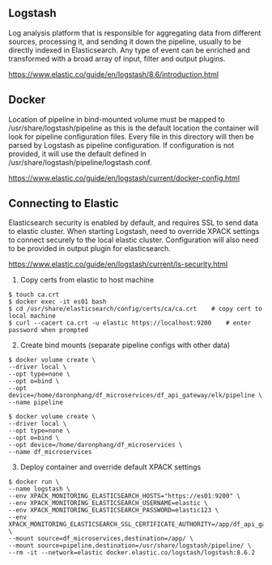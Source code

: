 ## Logstash

Log analysis platform that is responsible for aggregating data from different sources, processing it, and sending it down the pipeline, usually to be directly indexed in Elasticsearch. Any type of event can be enriched and transformed with a broad array of input, filter and output plugins.

https://www.elastic.co/guide/en/logstash/8.6/introduction.html

## Docker

Location of pipeline in bind-mounted volume must be mapped to /usr/share/logstash/pipeline as this is the default location the container will look for pipeline configuration files. Every file in this directory will then be parsed by Logstash as pipeline configuration. If configuration is not provided, it will use the default defined in /usr/share/logstash/pipeline/logstash.conf.

https://www.elastic.co/guide/en/logstash/current/docker-config.html

## Connecting to Elastic

Elasticsearch security is enabled by default, and requires SSL to send data to elastic cluster. When starting Logstash, need to override XPACK settings to connect securely to the local elastic cluster. Configuration will also need to be provided in output plugin for elasticsearch.

https://www.elastic.co/guide/en/logstash/current/ls-security.html

1. Copy certs from elastic to host machine

```console
$ touch ca.crt
$ docker exec -it es01 bash
$ cd /usr/share/elasticsearch/config/certs/ca/ca.crt    # copy cert to local machine
$ curl --cacert ca.crt -u elastic https://localhost:9200    # enter password when prompted
```

2. Create bind mounts (separate pipeline configs with other data)

```console
$ docker volume create \
--driver local \
--opt type=none \
--opt o=bind \
--opt device=/home/daronphang/df_microservices/df_api_gateway/elk/pipeline \
--name pipeline

$ docker volume create \
--driver local \
--opt type=none \
--opt o=bind \
--opt device=/home/daronphang/df_microservices \
--name df_microservices
```

3. Deploy container and override default XPACK settings

```console
$ docker run \
--name logstash \
--env XPACK_MONITORING_ELASTICSEARCH_HOSTS="https://es01:9200" \
--env XPACK_MONITORING_ELASTICSEARCH_USERNAME=elastic \
--env XPACK_MONITORING_ELASTICSEARCH_PASSWORD=elastic123 \
--env XPACK_MONITORING_ELASTICSEARCH_SSL_CERTIFICATE_AUTHORITY=/app/df_api_gateway/elk/ca.crt \
--mount source=df_microservices,destination=/app/ \
--mount source=pipeline,destination=/usr/share/logstash/pipeline/ \
--rm -it --network=elastic docker.elastic.co/logstash/logstash:8.6.2
```
